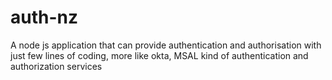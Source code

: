 # auth-nz
A node js application that can provide authentication and authorisation with just few lines of coding, more like okta, MSAL kind of authentication and authorization services
